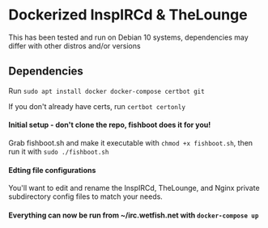 # Dockerized InspIRCd & TheLounge

This has been tested and run on Debian 10 systems, dependencies may differ with other distros and/or versions

## Dependencies
Run ``sudo apt install docker docker-compose certbot git``

If you don't already have certs, run ``certbot certonly``

#### Initial setup - don't clone the repo, fishboot does it for you!
Grab fishboot.sh and make it executable with ``chmod +x fishboot.sh``, then run it with ``sudo ./fishboot.sh``

#### Edting file configurations
You'll want to edit and rename the InspIRCd, TheLounge, and Nginx private subdirectory config files to match your needs.

#### Everything can now be run from ~/irc.wetfish.net with ``docker-compose up``
